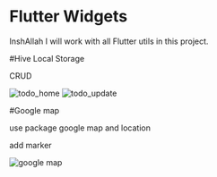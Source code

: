 
# Flutter Widgets

InshAllah I will work with all Flutter utils in this project.

#Hive Local Storage

CRUD

![todo_home](https://github.com/Ibrahim-K98han/flutter_widgets/assets/37374226/6533b530-63df-4464-9cbd-abad2b9b5546)
![todo_update](https://github.com/Ibrahim-K98han/flutter_widgets/assets/37374226/bc8da257-c46d-4b2a-be14-aba9f2cc251b)





#Google map

use package google map and location

add marker


![google map](https://github.com/Ibrahim-K98han/flutter_widgets/assets/37374226/0552af73-90ba-4384-9270-a94802d1e298)
